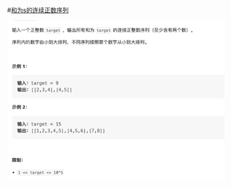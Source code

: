 #[和为s的连续正数序列](https://leetcode.cn/problems/he-wei-sde-lian-xu-zheng-shu-xu-lie-lcof/description/)

<img src="./question.jpg" alt="和为s的连续正数序列"/>
